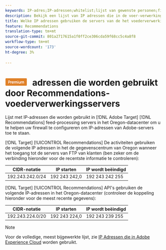 ```yaml
---
keywords: IP-adres;IP-adressen;whitelist;lijst van gewenste personen;firewall;recs;feed;servers;adobe-marketingcloud;aanbevelingen
description: Bekijk een lijst van IP adressen die in de voer-verwerkingsservers van Recommendations van het Doel worden gebruikt om u te helpen uw firewall vormen om IP adressen uit de servers van Adobe toe te staan.
title: Welke IP adressen gebruiken de servers van de het voederverwerking van Recommendations?
feature: Recommendations
translation-type: tm+mt
source-git-commit: 801a2717615a1f0ff2ce306cda59f68cc5c4a8f8
workflow-type: tm+mt
source-wordcount: '173'
ht-degree: 3%

---
```



# ![PREMIUMIP-](/help/assets/premium.png) adressen die worden gebruikt door Recommendations-voederverwerkingsservers

Lijst met IP-adressen die worden gebruikt in [!DNL Adobe Target] [!DNL Recommendations] feed-processing servers in het Oregon-datacenter om u te helpen uw firewall te configureren om IP-adressen van Adobe-servers toe te staan.

[!DNL Target] [!UICONTROL Recommendations] De activiteiten gebruiken de volgende IP adressen in het de gegevenscentrum van Oregon wanneer het toegang tot de servers van FTP van klanten (ben zeker om de verbinding hieronder voor de recentste informatie te controleren):

| CIDR-notatie | IP starten | IP wordt beëindigd |
|---|---|---|
| 192.243.242.0/24 | 192 243 242,0 | 192 243 242 255 |

[!DNL Target] [!UICONTROL Recommendations] API&#39;s gebruiken de volgende IP-adressen in het Oregon-datacenter (controleer de koppeling hieronder voor de meest recente gegevens):

| CIDR-notatie | IP starten | IP wordt beëindigd |
|---|---|---|
| 192.243.224.0/20 | 192 243 224,0 | 192 243 239 255 |

>[!NOTE]
>
>Voor de volledige, meest bijgewerkte lijst, zie [IP Adressen die in Adobe Experience Cloud](https://helpx.adobe.com/analytics/kb/adobe-ip-addresses.html) worden gebruikt.

